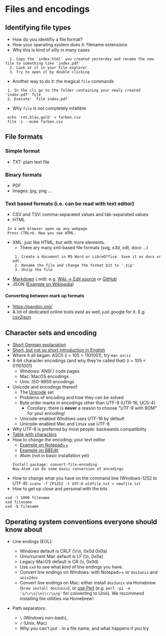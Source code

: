 # Files and encodings


## Identifying file types

* How do you identifiy a file format?
* How your operating system does it: filename extensions
* Why this is kind of silly in many cases
```
  1. Copy the 'index.html' you created yesterday and rename the new file to something like 'index.pdf'
  2. Look at it in your file explorer
  3. Try to open it by double clicking
```

* Another way to do it: the magical `file` commands
```
 1. In the cli go to the folder containing your newly created 'index.pdf' file
 2. Execute: `file index.pdf`
```

* Why `file` is not completely infallible
```
 echo 'rot,blau,gelb' > farben.csv
 file -i --mime farben.csv
```

## File formats
### Simple format
* TXT: plain text file

### Binary formats
* PDF
* Images: jpg, png ...

### Text based formats (i.e. can be read with text editor)
* CSV and TSV: comma-separated values and tab-separated values
* HTML
```
 In a web browser open up any webpage
 Press CTRL+U. Now you see HTML.
```
* XML: just like HTML, but with more elements.
  * There ary many xml-based file formats (svg, x3d, odt, docx ...)
  ```
   1. Create a document in MS Word or LibreOffice. Save it as docx or odt.
   2. Rename the file and change the format bit to '.zip'
   3. Unzip the file
  ```
* [Markdown](markdown_outline.md) (.md): e.g. [Wiki -> Edit source](https://en.wikipedia.org/wiki/2011) or [GitHub](https://help.github.com/en/articles/basic-writing-and-formatting-syntax)
* JSON ([Example on Wikipedia](https://en.wikipedia.org/wiki/JSON#JSON_sample))


#### Converting between mark up formats
* https://pandoc.org/
* A lot of dedicated online tools exist as well; just google for it. E.g. [csv2json](https://www.csvjson.com/csv2json)


## Character sets and encoding

* [Short German explanation](https://ianus-fdz.de/it-empfehlungen/textdokumente?qt-textdokumente=2#text-kodierungpraxis)
* [Short, but not so short introduction in English](http://www.steves-internet-guide.com/guide-data-character-encoding/)
* Where it all began: ASCII (i = 105 = 1101001), try `man ascii`
* 8-bit character encodings (and why they're called that) (i = 105 = 01101001)
  * Windows: ANSI / code pages
  * Mac: MacOS encodings
  * Unix: ISO-8859 encodings
* Unicode and encodings thereof
  * The [Unicode](https://www.unicode.org/versions/Unicode12.0.0/) set
  * Problems of encoding and how they can be solved
  * Byte order marks in encodings other than UTF-8 (UTR-16, UCS-4)
    * Corollary: there is **never** a reason to choose "UTF-8 with BOM" for your encoding!
  * Unicode-enabled Windows uses UTF-16 by default
  * Unicode-enabled Mac and Linux use UTF-8
* Why UTF-8 is preferred by most people: backwards compatibility
* [Table with characters](https://www.rapidtables.com/code/text/index.html)
* How to change the encoding: your text editor
  * [Example on Notepad++](images/programs_1_ansi.png)
  * [Example on BBEdit](images/programs_1_bbedit.png)
  * Atom (not in basic installation yet)
  ```
  Install package: convert-file-encoding
  Now Atom can do some basic conversion of encodings
  ```
* How to change what you have on the command line (Windows-1252 to UTF-8): `iconv -f CP1252 -t UTF-8 oldfile.txt > newfile.txt`
* How to get up close and personal with the bits
```
xxd -l 1000 filename
xxd filename
xxd -b filename
```

## Operating system conventions everyone should know about

* Line endings (EOL):
  * Windows default is CRLF (\r\n, 0x0d 0x0a)
  * Unix/current Mac default is LF (\n, 0x0a)
  * Legacy MacOS default is CR (\r, 0x0d)
  * Use `xxd` to see what kind of line endings you have.
  * Convert line endings on Windows: with Notepad++ or `dos2unix` and `unix2dos`
  * Convert line endings on Mac: either install `dos2unix` via Homebrew (`brew install dos2unix`), or [use Perl](https://stackoverflow.com/a/14155400) (e.g. `perl -pi -e 's/\r\n|\n|\r/\n/g'` for converting to Unix). We recommend installing the utilities via Homebrew!

* Path separators:
  * `\` (Windows non-bash),
  * `/` (Unix, Mac)
  * Why you can't put `:` in a file name, and what happens if you try
